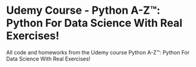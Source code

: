 # Udemy Course - Python A-Z™: Python For Data Science With Real Exercises!
All code and homeworks from the Udemy course Python A-Z™: Python For Data Science With Real Exercises!
